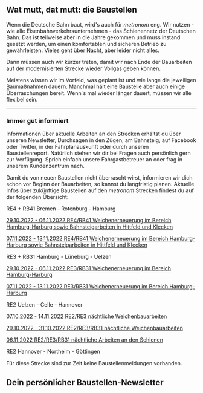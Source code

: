 Wat mutt, dat mutt: die Baustellen
----------

Wenn die Deutsche Bahn baut, wird's auch für *metronom* eng.
Wir nutzen - wie alle Eisenbahnverkehrsunternehmen - das Schienennetz der Deutschen Bahn. Das ist teilweise aber in die Jahre gekommen und muss instand gesetzt werden, um einen komfortablen und sicheren Betrieb zu gewährleisten. Vieles geht über Nacht, aber leider nicht alles.

Dann müssen auch wir kürzer treten, damit wir nach Ende der Bauarbeiten auf der modernisierten Strecke wieder Vollgas geben können.

Meistens wissen wir im Vorfeld, was geplant ist und wie lange die jeweiligen Baumaßnahmen dauern. Manchmal hält eine Baustelle aber auch einige Überraschungen bereit. Wenn´s mal wieder länger dauert, müssen wir alle flexibel sein.

---

### Immer gut informiert ###

Informationen über aktuelle Arbeiten an den Strecken erhältst du über unseren Newsletter, Durchsagen in den Zügen, am Bahnsteig, auf Facebook oder Twitter, in der Fahrplanauskunft oder durch unseren Baustellenreport. Natürlich stehen wir dir bei Fragen auch persönlich gern zur Verfügung. Sprich einfach unsere Fahrgastbetreuer an oder frag in unserem Kundenzentrum nach.

Damit du von neuen Baustellen nicht überrascht wirst, informieren wir dich schon vor Beginn der Bauarbeiten, so kannst du langfristig planen. Aktuelle Infos über zukünftige Baustellen auf den *metronom* Strecken findest du auf der folgenden Übersicht:

RE4 + RB41 Bremen - Rotenburg - Hamburg

[29.10.2022 - 06.11.2022 RE4/RB41 Weichenerneuerung im Bereich Hamburg-Harburg sowie Bahnsteigarbeiten in Hittfeld und Klecken](https://www.der-metronom.de/baustellen/re4-rb41-weichenerneuerung-im-bereich-hamburg-harburg-sowie-bahnsteigarbeiten-in-hittfeld-und-klecken/)

[07.11.2022 - 13.11.2022 RE4/RB41 Weichenerneuerung im Bereich Hamburg-Harburg sowie Bahnsteigarbeiten in Hittfeld und Klecken](https://www.der-metronom.de/baustellen/re4-rb41-weichenerneuerung-im-bereich-hamburg-harburg-sowie-bahnsteigarbeiten-in-hittfeld-und-klecken-2/)

RE3 + RB31 Hamburg - Lüneburg - Uelzen

[29.10.2022 - 06.11.2022 RE3/RB31 Weichenerneuerung im Bereich Hamburg-Harburg](https://www.der-metronom.de/baustellen/re3-rb31-weichenerneuerung-im-bereich-hamburg-harburg-2/)

[07.11.2022 - 13.11.2022 RE3/RB31 Weichenerneuerung im Bereich Hamburg-Harburg](https://www.der-metronom.de/baustellen/re3-rb31-weichenerneuerung-im-bereich-hamburg-harburg-3/)

RE2 Uelzen - Celle - Hannover

[07.10.2022 - 14.11.2022 RE2/RE3 nächtliche Weichenbauarbeiten](https://www.der-metronom.de/baustellen/re2-re3-naechtliche-weichenbauarbeiten/)

[29.10.2022 - 31.10.2022 RE2/RE3/RB31 nächtliche Weichenbauarbeiten](https://www.der-metronom.de/baustellen/re2-re3-rb31-naechtliche-weichenbauarbeiten/)

[06.11.2022 RE2/RE3/RB31 nächtliche Arbeiten an den Schienen](https://www.der-metronom.de/baustellen/re2-re3-rb31-naechtliche-arbeiten-an-den-schienen/)

RE2 Hannover - Northeim - Göttingen

Für diese Strecke sind zur Zeit keine Baustellenmeldungen vorhanden.

Dein persönlicher Baustellen-Newsletter
----------
